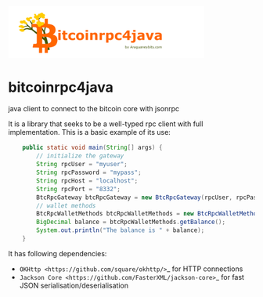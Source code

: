 <img src="resources/bitcoinrpc4java.png" alt="bitcoinrpc4java text" width="400" />

# bitcoinrpc4java

java client to connect to the bitcoin core with jsonrpc


It is a library that seeks to be a well-typed rpc client with full implementation. This is a basic example of its use:

```java
    public static void main(String[] args) {
        // initialize the gateway
        String rpcUser = "myuser";
        String rpcPassword = "mypass";
        String rpcHost = "localhost";
        String rpcPort = "8332";
        BtcRpcGateway btcRpcGateway = new BtcRpcGateway(rpcUser, rpcPassword, rpcHost, rpcPort);
        // wallet methods
        BtcRpcWalletMethods btcRpcWalletMethods = new BtcRpcWalletMethods(btcRpcGateway);
        BigDecimal balance = btcRpcWalletMethods.getBalance();
        System.out.println("The balance is " + balance);
    }
```


It has following dependencies:

- `OKHttp <https://github.com/square/okhttp/>`_ for HTTP connections
- `Jackson Core <https://github.com/FasterXML/jackson-core>`_ for fast JSON serialisation/deserialisation
